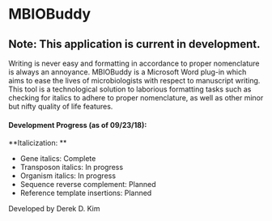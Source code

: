 # MBIOBuddy

## Note: This application is current in development.

Writing is never easy and formatting in accordance to proper nomenclature is always an annoyance.
MBIOBuddy is a Microsoft Word plug-in which aims to ease the lives of microbiologists with respect to manuscript writing.
This tool is a technological solution to laborious formatting tasks such as checking for italics to adhere to proper nomenclature, as well as other minor but nifty quality of life features.

#### Development Progress (as of 09/23/18):

**Italicization: **

  * Gene italics: Complete
  * Transposon italics: In progress
  * Organism italics: In progress
  * Sequence reverse complement: Planned
  * Reference template insertions: Planned  

Developed by Derek D. Kim
